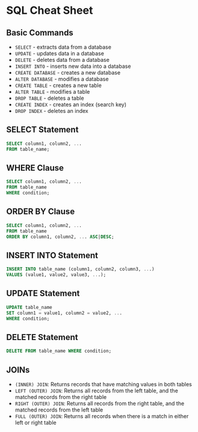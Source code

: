 # SQL Cheat Sheet

## Basic Commands

*   `SELECT` - extracts data from a database
*   `UPDATE` - updates data in a database
*   `DELETE` - deletes data from a database
*   `INSERT INTO` - inserts new data into a database
*   `CREATE DATABASE` - creates a new database
*   `ALTER DATABASE` - modifies a database
*   `CREATE TABLE` - creates a new table
*   `ALTER TABLE` - modifies a table
*   `DROP TABLE` - deletes a table
*   `CREATE INDEX` - creates an index (search key)
*   `DROP INDEX` - deletes an index

## SELECT Statement

```sql
SELECT column1, column2, ...
FROM table_name;
```

## WHERE Clause

```sql
SELECT column1, column2, ...
FROM table_name
WHERE condition;
```

## ORDER BY Clause

```sql
SELECT column1, column2, ...
FROM table_name
ORDER BY column1, column2, ... ASC|DESC;
```

## INSERT INTO Statement

```sql
INSERT INTO table_name (column1, column2, column3, ...)
VALUES (value1, value2, value3, ...);
```

## UPDATE Statement

```sql
UPDATE table_name
SET column1 = value1, column2 = value2, ...
WHERE condition;
```

## DELETE Statement

```sql
DELETE FROM table_name WHERE condition;
```

## JOINs

*   `(INNER) JOIN`: Returns records that have matching values in both tables
*   `LEFT (OUTER) JOIN`: Returns all records from the left table, and the matched records from the right table
*   `RIGHT (OUTER) JOIN`: Returns all records from the right table, and the matched records from the left table
*   `FULL (OUTER) JOIN`: Returns all records when there is a match in either left or right table
